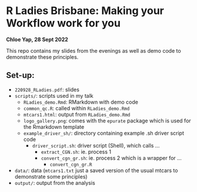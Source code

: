 # R Ladies Brisbane: Making your Workflow work for you

**Chloe Yap, 28 Sept 2022**

This repo contains my slides from the evenings as well as demo code to demonstrate these principles.

## Set-up:

- `220928_RLadies.pdf`: slides
- `scripts/`: scripts used in my talk
  - `RLadies_demo.Rmd`: RMarkdown with demo code
  - `common_qc.R`: called within `RLadies_demo.Rmd`
  - `mtcars1.html`: output from `RLadies_demo.Rmd`
  - `logo_gallery.png`: comes with the `epurate` package which is used for the Rmarkdown template
  - `example_driver_sh/`: directory containing example .sh driver script code
    - `driver_script.sh`: driver script (Shell), which calls ...
      - `extract_CGN.sh`: ie. process 1
      - `convert_cgn_gr.sh`: ie. process 2 which is a wrapper for ...
        - `convert_cgn_gr.R`
- `data/`: data (`mtcars1.txt` just a saved version of the usual mtcars to demonstrate some principles)
- `output/`: output from the analysis